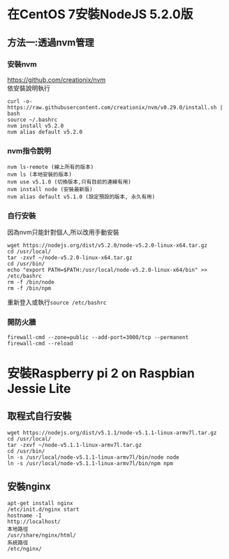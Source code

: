 在CentOS 7安裝NodeJS 5.2.0版
===========================
方法一:透過nvm管理
-----------------
### 安裝nvm
https://github.com/creationix/nvm  
依安裝說明執行
```
curl -o- https://raw.githubusercontent.com/creationix/nvm/v0.29.0/install.sh | bash
source ~/.bashrc
nvm install v5.2.0
nvm alias default v5.2.0
```
### nvm指令說明
```
nvm ls-remote (線上所有的版本)
nvm ls (本地安裝的版本)
nvm use v5.1.0 (切換版本,只有目前的連線有用)
nvm install node (安裝最新版)
nvm alias default v5.1.0 (設定預設的版本, 永久有用)
```
### 自行安裝
因為nvm只能針對個人,所以改用手動安裝
```
wget https://nodejs.org/dist/v5.2.0/node-v5.2.0-linux-x64.tar.gz
cd /usr/local/
tar -zxvf ~/node-v5.2.0-linux-x64.tar.gz
cd /usr/bin/
echo "export PATH=$PATH:/usr/local/node-v5.2.0-linux-x64/bin" >> /etc/bashrc
rm -f /bin/node
rm -f /bin/npm
```
重新登入或執行`source /etc/bashrc`

### 開防火牆
```
firewall-cmd --zone=public --add-port=3000/tcp --permanent
firewall-cmd --reload
```
安裝Raspberry pi 2 on Raspbian Jessie Lite
=========================================
取程式自行安裝
------------
```
wget https://nodejs.org/dist/v5.1.1/node-v5.1.1-linux-armv7l.tar.gz
cd /usr/local/
tar -zxvf ~/node-v5.1.1-linux-armv7l.tar.gz
cd /usr/bin/
ln -s /usr/local/node-v5.1.1-linux-armv7l/bin/node node
ln -s /usr/local/node-v5.1.1-linux-armv7l/bin/npm npm
```

安裝nginx
--------
```
apt-get install nginx
/etc/init.d/nginx start
hostname -I
http://localhost/
本地路徑
/usr/share/nginx/html/
系統路徑
/etc/nginx/
```
